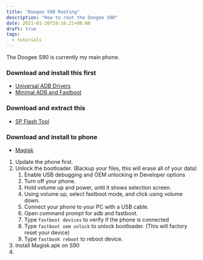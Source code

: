 ```yaml
---
title: "Doogee S90 Rooting"
description: "How to root the Doogee S90"
date: 2021-01-26T19:16:21+08:00
draft: true
tags:
  - tutorials
---
```

The Doogee S90 is currently my main phone.

### Download and install this first
* [Universal ADB Drivers](https://adb.clockworkmod.com/)
* [Minimal ADB and Fastboot](https://forum.xda-developers.com/t/tool-minimal-adb-and-fastboot-2-9-18.2317790/)

### Download and extract this
* [SP Flash Tool](https://androidmtk.com/smart-phone-flash-tool)

### Download and install to phone
* [Magisk](https://github.com/topjohnwu/Magisk/releases)

1. Update the phone first.
2. Unlock the bootloader. (Backup your files, this will erase all of your data)
   1. Enable USB debugging and OEM unlocking in Developer options
   2. Turn off your phone.
   3. Hold volume up and power, until it shows selection screen.
   4. Using volume up, select fastboot mode, and click using volume down.
   5. Connect your phone to your PC with a USB cable.
   6. Open command prompt for adb and fastboot.
   7. Type `fastboot devices` to verify if the phone is connected
   8. Type `fastboot oem unlock` to unlock bootloader. (This will factory reset your device)
   9. Type `fastbook reboot` to reboot device.
3. Install Magisk.apk on S90
4. 